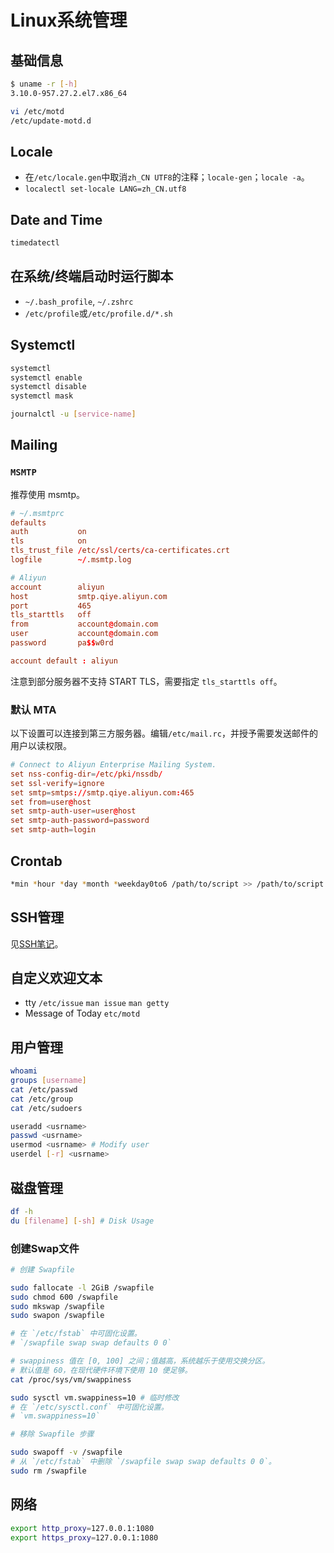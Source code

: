 # Linux系统管理

## 基础信息

```sh
$ uname -r [-h]
3.10.0-957.27.2.el7.x86_64

vi /etc/motd
/etc/update-motd.d
```

## Locale

- 在`/etc/locale.gen`中取消`zh_CN UTF8`的注释；`locale-gen`；`locale -a`。
- `localectl set-locale LANG=zh_CN.utf8`

## Date and Time

``` sh
timedatectl
```

## 在系统/终端启动时运行脚本

- `~/.bash_profile`, `~/.zshrc`
- `/etc/profile`或`/etc/profile.d/*.sh`

## Systemctl

```sh
systemctl
systemctl enable
systemctl disable
systemctl mask

journalctl -u [service-name]
```

## Mailing

### `MSMTP`

推荐使用 msmtp。

``` conf
# ~/.msmtprc
defaults
auth           on
tls            on
tls_trust_file /etc/ssl/certs/ca-certificates.crt
logfile        ~/.msmtp.log

# Aliyun
account        aliyun
host           smtp.qiye.aliyun.com
port           465
tls_starttls   off
from           account@domain.com
user           account@domain.com
password       pa$$w0rd

account default : aliyun
```

注意到部分服务器不支持 START TLS，需要指定 `tls_starttls off`。

### 默认 MTA

以下设置可以连接到第三方服务器。编辑`/etc/mail.rc`，并授予需要发送邮件的用户以读权限。

```conf
# Connect to Aliyun Enterprise Mailing System.
set nss-config-dir=/etc/pki/nssdb/
set ssl-verify=ignore
set smtp=smtps://smtp.qiye.aliyun.com:465
set from=user@host
set smtp-auth-user=user@host
set smtp-auth-password=password
set smtp-auth=login
```

## Crontab

```sh
*min *hour *day *month *weekday0to6 /path/to/script >> /path/to/script.log 2>&1
```

## SSH管理

见[SSH笔记](../../gpg-and-ssh.md)。

## 自定义欢迎文本

- tty `/etc/issue` `man issue` `man getty`
- Message of Today `etc/motd`

## 用户管理

```sh
whoami
groups [username]
cat /etc/passwd
cat /etc/group
cat /etc/sudoers

useradd <usrname>
passwd <usrname>
usermod <usrname> # Modify user
userdel [-r] <usrname>
```

## 磁盘管理

```sh
df -h
du [filename] [-sh] # Disk Usage
```

### 创建Swap文件

```sh
# 创建 Swapfile

sudo fallocate -l 2GiB /swapfile
sudo chmod 600 /swapfile
sudo mkswap /swapfile
sudo swapon /swapfile

# 在 `/etc/fstab` 中可固化设置。
# `/swapfile swap swap defaults 0 0`
```

```sh
# swappiness 值在 [0, 100] 之间；值越高，系统越乐于使用交换分区。
# 默认值是 60，在现代硬件环境下使用 10 便足够。
cat /proc/sys/vm/swappiness

sudo sysctl vm.swappiness=10 # 临时修改
# 在 `/etc/sysctl.conf` 中可固化设置。
# `vm.swappiness=10`
```

```sh
# 移除 Swapfile 步骤

sudo swapoff -v /swapfile
# 从 `/etc/fstab` 中删除 `/swapfile swap swap defaults 0 0`。
sudo rm /swapfile
```

## 网络

```sh
export http_proxy=127.0.0.1:1080
export https_proxy=127.0.0.1:1080
```
